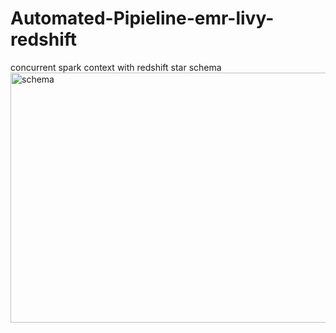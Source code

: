 # Automated-Pipieline-emr-livy-redshift
concurrent spark context with redshift star schema
<img src="https://github.com/CharlesIro1125/Automated-Pipieline-emr-livy-redshift/commit/26c6feb901d6f88e9b73b7d92151f0ee3525e214" alt="schema" width="600" height="400" />
